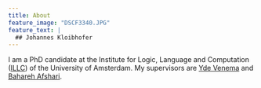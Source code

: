```yaml
---
title: About
feature_image: "DSCF3340.JPG"
feature_text: |
  ## Johannes Kloibhofer
---
```


I am a PhD candidate at the Institute for Logic, Language and Computation ([ILLC](https://www.illc.uva.nl/)) of the University of Amsterdam. My supervisors are [Yde Venema](https://staff.science.uva.nl/y.venema/) and [Bahareh Afshari](https://www.gu.se/en/about/find-staff/baharehafshari).


